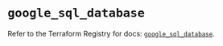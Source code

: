 # `google_sql_database`

Refer to the Terraform Registry for docs: [`google_sql_database`](https://registry.terraform.io/providers/hashicorp/google-beta/6.3.0/docs/resources/google_sql_database).
